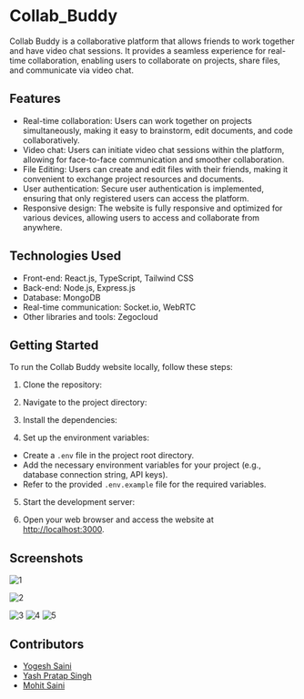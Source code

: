 # Collab_Buddy

Collab Buddy is a collaborative platform that allows friends to work together and have video chat sessions. It provides a seamless experience for real-time collaboration, enabling users to collaborate on projects, share files, and communicate via video chat.

## Features

- Real-time collaboration: Users can work together on projects simultaneously, making it easy to brainstorm, edit documents, and code collaboratively.
- Video chat: Users can initiate video chat sessions within the platform, allowing for face-to-face communication and smoother collaboration.
- File Editing: Users can create and edit files with their friends, making it convenient to exchange project resources and documents.
- User authentication: Secure user authentication is implemented, ensuring that only registered users can access the platform.
- Responsive design: The website is fully responsive and optimized for various devices, allowing users to access and collaborate from anywhere.

## Technologies Used

- Front-end: React.js, TypeScript, Tailwind CSS
- Back-end: Node.js, Express.js
- Database: MongoDB
- Real-time communication: Socket.io, WebRTC
- Other libraries and tools: Zegocloud

## Getting Started

To run the Collab Buddy website locally, follow these steps:

1. Clone the repository:


2. Navigate to the project directory:


3. Install the dependencies:


4. Set up the environment variables:

- Create a `.env` file in the project root directory.
- Add the necessary environment variables for your project (e.g., database connection string, API keys).
- Refer to the provided `.env.example` file for the required variables.

5. Start the development server:


6. Open your web browser and access the website at [http://localhost:3000](http://localhost:3000).

## Screenshots
![1](https://github.com/Ykumar1415/Collab_Buddy/assets/97088265/f2d3207e-e077-4112-bc0e-3b3349f2c35c)

![2](https://github.com/Ykumar1415/Collab_Buddy/assets/97088265/c92113fb-8dc7-4d60-935c-2cff37770f35)

![3](https://github.com/Ykumar1415/Collab_Buddy/assets/97088265/7eb3adc6-81d2-43fe-a06e-4903e91a3cc3)
![4](https://github.com/Ykumar1415/Collab_Buddy/assets/97088265/25edc21c-8796-4235-b519-4505989a204e)
![5](https://github.com/Ykumar1415/Collab_Buddy/assets/97088265/e50900b1-a605-4b14-a67a-83f0b8271b1b)


## Contributors

- [Yogesh Saini](https://github.com/Ykumar1415)
- [Yash Pratap Singh](https://github.com/yashPratp983)
- [Mohit Saini](https://github.com/ThisisMS11)

